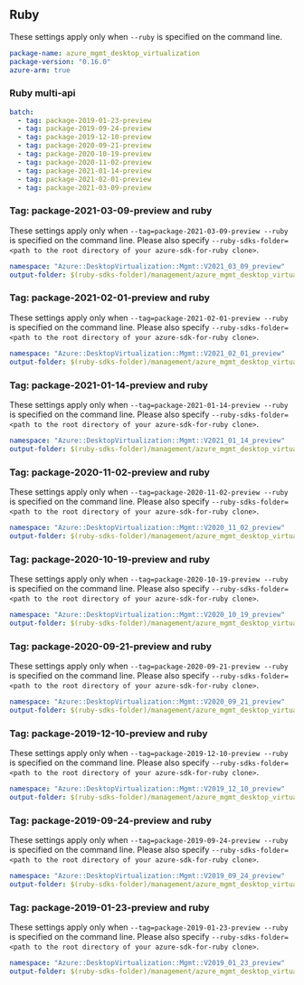 ## Ruby

These settings apply only when `--ruby` is specified on the command line.

``` yaml
package-name: azure_mgmt_desktop_virtualization
package-version: "0.16.0"
azure-arm: true
```

### Ruby multi-api

``` yaml $(ruby) && $(multiapi)
batch:
  - tag: package-2019-01-23-preview
  - tag: package-2019-09-24-preview
  - tag: package-2019-12-10-preview
  - tag: package-2020-09-21-preview
  - tag: package-2020-10-19-preview
  - tag: package-2020-11-02-preview
  - tag: package-2021-01-14-preview
  - tag: package-2021-02-01-preview
  - tag: package-2021-03-09-preview
```

### Tag: package-2021-03-09-preview and ruby

These settings apply only when `--tag=package-2021-03-09-preview --ruby` is specified on the command line.
Please also specify `--ruby-sdks-folder=<path to the root directory of your azure-sdk-for-ruby clone>`.

``` yaml $(tag) == 'package-2021-03-09-preview' && $(ruby)
namespace: "Azure::DesktopVirtualization::Mgmt::V2021_03_09_preview"
output-folder: $(ruby-sdks-folder)/management/azure_mgmt_desktop_virtualization/lib
```

### Tag: package-2021-02-01-preview and ruby

These settings apply only when `--tag=package-2021-02-01-preview --ruby` is specified on the command line.
Please also specify `--ruby-sdks-folder=<path to the root directory of your azure-sdk-for-ruby clone>`.

``` yaml $(tag) == 'package-2021-02-01-preview' && $(ruby)
namespace: "Azure::DesktopVirtualization::Mgmt::V2021_02_01_preview"
output-folder: $(ruby-sdks-folder)/management/azure_mgmt_desktop_virtualization/lib
```

### Tag: package-2021-01-14-preview and ruby

These settings apply only when `--tag=package-2021-01-14-preview --ruby` is specified on the command line.
Please also specify `--ruby-sdks-folder=<path to the root directory of your azure-sdk-for-ruby clone>`.

``` yaml $(tag) == 'package-2021-01-14-preview' && $(ruby)
namespace: "Azure::DesktopVirtualization::Mgmt::V2021_01_14_preview"
output-folder: $(ruby-sdks-folder)/management/azure_mgmt_desktop_virtualization/lib
```

### Tag: package-2020-11-02-preview and ruby

These settings apply only when `--tag=package-2020-11-02-preview --ruby` is specified on the command line.
Please also specify `--ruby-sdks-folder=<path to the root directory of your azure-sdk-for-ruby clone>`.

``` yaml $(tag) == 'package-2020-11-02-preview' && $(ruby)
namespace: "Azure::DesktopVirtualization::Mgmt::V2020_11_02_preview"
output-folder: $(ruby-sdks-folder)/management/azure_mgmt_desktop_virtualization/lib
```

### Tag: package-2020-10-19-preview and ruby

These settings apply only when `--tag=package-2020-10-19-preview --ruby` is specified on the command line.
Please also specify `--ruby-sdks-folder=<path to the root directory of your azure-sdk-for-ruby clone>`.

``` yaml $(tag) == 'package-2020-10-19-preview' && $(ruby)
namespace: "Azure::DesktopVirtualization::Mgmt::V2020_10_19_preview"
output-folder: $(ruby-sdks-folder)/management/azure_mgmt_desktop_virtualization/lib
```

### Tag: package-2020-09-21-preview and ruby

These settings apply only when `--tag=package-2020-09-21-preview --ruby` is specified on the command line.
Please also specify `--ruby-sdks-folder=<path to the root directory of your azure-sdk-for-ruby clone>`.

``` yaml $(tag) == 'package-2020-09-21-preview' && $(ruby)
namespace: "Azure::DesktopVirtualization::Mgmt::V2020_09_21_preview"
output-folder: $(ruby-sdks-folder)/management/azure_mgmt_desktop_virtualization/lib
```

### Tag: package-2019-12-10-preview and ruby

These settings apply only when `--tag=package-2019-12-10-preview --ruby` is specified on the command line.
Please also specify `--ruby-sdks-folder=<path to the root directory of your azure-sdk-for-ruby clone>`.

``` yaml $(tag) == 'package-2019-12-10-preview' && $(ruby)
namespace: "Azure::DesktopVirtualization::Mgmt::V2019_12_10_preview"
output-folder: $(ruby-sdks-folder)/management/azure_mgmt_desktop_virtualization/lib
```

### Tag: package-2019-09-24-preview and ruby

These settings apply only when `--tag=package-2019-09-24-preview --ruby` is specified on the command line.
Please also specify `--ruby-sdks-folder=<path to the root directory of your azure-sdk-for-ruby clone>`.

``` yaml $(tag) == 'package-2019-09-24-preview' && $(ruby)
namespace: "Azure::DesktopVirtualization::Mgmt::V2019_09_24_preview"
output-folder: $(ruby-sdks-folder)/management/azure_mgmt_desktop_virtualization/lib
```

### Tag: package-2019-01-23-preview and ruby

These settings apply only when `--tag=package-2019-01-23-preview --ruby` is specified on the command line.
Please also specify `--ruby-sdks-folder=<path to the root directory of your azure-sdk-for-ruby clone>`.

``` yaml $(tag) == 'package-2019-01-23-preview' && $(ruby)
namespace: "Azure::DesktopVirtualization::Mgmt::V2019_01_23_preview"
output-folder: $(ruby-sdks-folder)/management/azure_mgmt_desktop_virtualization/lib
```